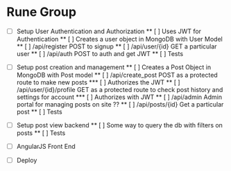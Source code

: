 # Rune Group


* [ ] Setup User Authentication and Authorization
** [ ] Uses JWT for Authentication
** [ ] Creates a user object in MongoDB with User Model
** [ ] /api/register POST to signup
** [ ] /api/user/{id} GET a particular user
** [ ] /api/auth POST to auth and get JWT
** [ ] Tests

* [ ] Setup post creation and management
** [ ] Creates a Post Object in MongoDB with Post model
** [ ] /api/create_post POST as a protected route to make new posts
*** [ ] Authorizes the JWT
** [ ] /api/user/{id}/profile GET as a protected route to check post history and settings for account
*** [ ] Authorizes with JWT
** [ ] /api/admin Admin portal for managing posts on site ??
** [ ] /api/posts/{id} Get a particular post
** [ ] Tests

* [ ] Setup post view backend
** [ ] Some way to query the db with filters on posts
** [ ] Tests

* [ ] AngularJS Front End
* [ ] Deploy
